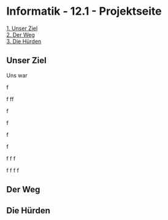 # Informatik - 12.1 - Projektseite

[1. Unser Ziel](##1)  
[2. Der Weg](##2)  
[3. Die Hürden](##3)


## <a name="1"></a>Unser Ziel

Uns war 

f

f
ff


f


f



f



f



f
f
f

f
f
f
f

## <a name="2"></a>Der Weg



## <a name="3"></a>Die Hürden
